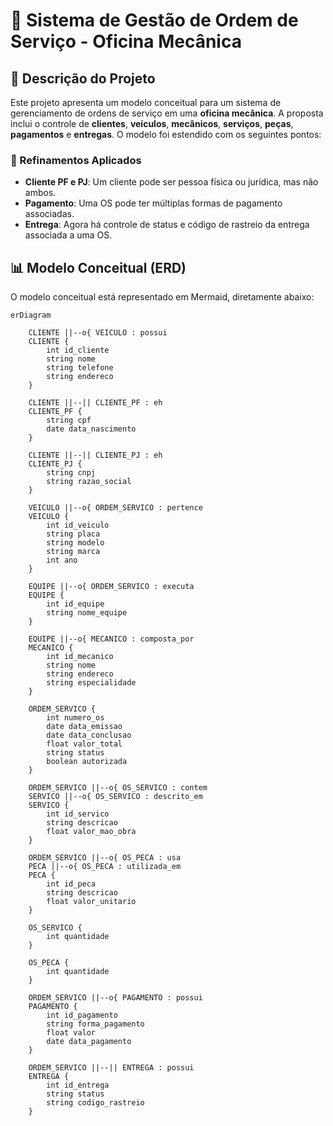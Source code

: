# 🚗 Sistema de Gestão de Ordem de Serviço - Oficina Mecânica

## 📌 Descrição do Projeto

Este projeto apresenta um modelo conceitual para um sistema de gerenciamento de ordens de serviço em uma **oficina mecânica**. A proposta inclui o controle de **clientes**, **veículos**, **mecânicos**, **serviços**, **peças**, **pagamentos** e **entregas**. O modelo foi estendido com os seguintes pontos:

### 🔧 Refinamentos Aplicados

- **Cliente PF e PJ**: Um cliente pode ser pessoa física ou jurídica, mas não ambos.
- **Pagamento**: Uma OS pode ter múltiplas formas de pagamento associadas.
- **Entrega**: Agora há controle de status e código de rastreio da entrega associada a uma OS.

## 📊 Modelo Conceitual (ERD)

O modelo conceitual está representado em Mermaid, diretamente abaixo:

```mermaid
erDiagram

    CLIENTE ||--o{ VEICULO : possui
    CLIENTE {
        int id_cliente
        string nome
        string telefone
        string endereco
    }

    CLIENTE ||--|| CLIENTE_PF : eh
    CLIENTE_PF {
        string cpf
        date data_nascimento
    }

    CLIENTE ||--|| CLIENTE_PJ : eh
    CLIENTE_PJ {
        string cnpj
        string razao_social
    }

    VEICULO ||--o{ ORDEM_SERVICO : pertence
    VEICULO {
        int id_veiculo
        string placa
        string modelo
        string marca
        int ano
    }

    EQUIPE ||--o{ ORDEM_SERVICO : executa
    EQUIPE {
        int id_equipe
        string nome_equipe
    }

    EQUIPE ||--o{ MECANICO : composta_por
    MECANICO {
        int id_mecanico
        string nome
        string endereco
        string especialidade
    }

    ORDEM_SERVICO {
        int numero_os
        date data_emissao
        date data_conclusao
        float valor_total
        string status
        boolean autorizada
    }

    ORDEM_SERVICO ||--o{ OS_SERVICO : contem
    SERVICO ||--o{ OS_SERVICO : descrito_em
    SERVICO {
        int id_servico
        string descricao
        float valor_mao_obra
    }

    ORDEM_SERVICO ||--o{ OS_PECA : usa
    PECA ||--o{ OS_PECA : utilizada_em
    PECA {
        int id_peca
        string descricao
        float valor_unitario
    }

    OS_SERVICO {
        int quantidade
    }

    OS_PECA {
        int quantidade
    }

    ORDEM_SERVICO ||--o{ PAGAMENTO : possui
    PAGAMENTO {
        int id_pagamento
        string forma_pagamento
        float valor
        date data_pagamento
    }

    ORDEM_SERVICO ||--|| ENTREGA : possui
    ENTREGA {
        int id_entrega
        string status
        string codigo_rastreio
    }

